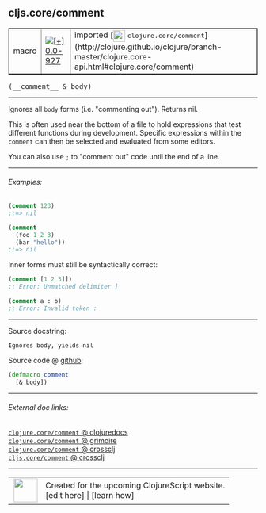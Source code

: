 ## cljs.core/comment



 <table border="1">
<tr>
<td>macro</td>
<td><a href="https://github.com/cljsinfo/cljs-api-docs/tree/0.0-927"><img valign="middle" alt="[+] 0.0-927" title="Added in 0.0-927" src="https://img.shields.io/badge/+-0.0--927-lightgrey.svg"></a> </td>
<td>
imported [<img height="24px" valign="middle" src="http://i.imgur.com/1GjPKvB.png"> <samp>clojure.core/comment</samp>](http://clojure.github.io/clojure/branch-master/clojure.core-api.html#clojure.core/comment)
</td>
</tr>
</table>


 <samp>
(__comment__ & body)<br>
</samp>

---

Ignores all `body` forms (i.e. "commenting out"). Returns nil.

This is often used near the bottom of a file to hold expressions that test
different functions during development.  Specific expressions within the
`comment` can then be selected and evaluated from some editors.

You can also use `;` to "comment out" code until the end of a line.

---

###### Examples:

```clj
(comment 123)
;;=> nil

(comment
  (foo 1 2 3)
  (bar "hello"))
;;=> nil
```

Inner forms must still be syntactically correct:

```clj
(comment [1 2 3]])
;; Error: Unmatched delimiter ]

(comment a : b)
;; Error: Invalid token :
```

---



Source docstring:

```
Ignores body, yields nil
```


Source code @ [github](https://github.com/clojure/clojure/blob/clojure-1.7.0-beta2/src/clj/clojure/core.clj#L4529-L4532):

```clj
(defmacro comment
  [& body])
```

<!--
Repo - tag - source tree - lines:

 <pre>
clojure @ clojure-1.7.0-beta2
└── src
    └── clj
        └── clojure
            └── <ins>[core.clj:4529-4532](https://github.com/clojure/clojure/blob/clojure-1.7.0-beta2/src/clj/clojure/core.clj#L4529-L4532)</ins>
</pre>

-->

---



###### External doc links:

[`clojure.core/comment` @ clojuredocs](http://clojuredocs.org/clojure.core/comment)<br>
[`clojure.core/comment` @ grimoire](http://conj.io/store/v1/org.clojure/clojure/1.7.0-beta3/clj/clojure.core/comment/)<br>
[`clojure.core/comment` @ crossclj](http://crossclj.info/fun/clojure.core/comment.html)<br>
[`cljs.core/comment` @ crossclj](http://crossclj.info/fun/cljs.core/comment.html)<br>

---

 <table>
<tr><td>
<img valign="middle" align="right" width="48px" src="http://i.imgur.com/Hi20huC.png">
</td><td>
Created for the upcoming ClojureScript website.<br>
[edit here] | [learn how]
</td></tr></table>

[edit here]:https://github.com/cljsinfo/cljs-api-docs/blob/master/cljsdoc/cljs.core_comment.cljsdoc
[learn how]:https://github.com/cljsinfo/cljs-api-docs/wiki/cljsdoc-files

<!--

This information was too distracting to show to readers, but I'll leave it
commented here since it is helpful to:

- pretty-print the data used to generate this document
- and show how to retrieve that data



The API data for this symbol:

```clj
{:description "Ignores all `body` forms (i.e. \"commenting out\"). Returns nil.\n\nThis is often used near the bottom of a file to hold expressions that test\ndifferent functions during development.  Specific expressions within the\n`comment` can then be selected and evaluated from some editors.\n\nYou can also use `;` to \"comment out\" code until the end of a line.",
 :ns "cljs.core",
 :name "comment",
 :signature ["[& body]"],
 :history [["+" "0.0-927"]],
 :type "macro",
 :full-name-encode "cljs.core_comment",
 :source {:code "(defmacro comment\n  [& body])",
          :title "Source code",
          :repo "clojure",
          :tag "clojure-1.7.0-beta2",
          :filename "src/clj/clojure/core.clj",
          :lines [4529 4532]},
 :examples [{:id "482fd7",
             :content "```clj\n(comment 123)\n;;=> nil\n\n(comment\n  (foo 1 2 3)\n  (bar \"hello\"))\n;;=> nil\n```\n\nInner forms must still be syntactically correct:\n\n```clj\n(comment [1 2 3]])\n;; Error: Unmatched delimiter ]\n\n(comment a : b)\n;; Error: Invalid token :\n```"}],
 :full-name "cljs.core/comment",
 :clj-symbol "clojure.core/comment",
 :docstring "Ignores body, yields nil"}

```

Retrieve the API data for this symbol:

```clj
;; from Clojure REPL
(require '[clojure.edn :as edn])
(-> (slurp "https://raw.githubusercontent.com/cljsinfo/cljs-api-docs/catalog/cljs-api.edn")
    (edn/read-string)
    (get-in [:symbols "cljs.core/comment"]))
```

-->
